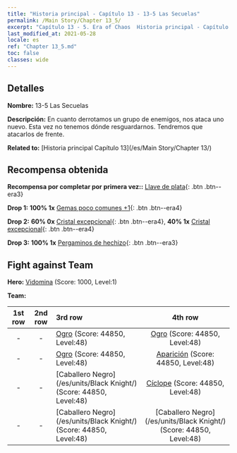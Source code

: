 ```yaml
---
title: "Historia principal - Capítulo 13 - 13-5 Las Secuelas"
permalink: /Main Story/Chapter 13_5/
excerpt: "Capítulo 13 - 5. Era of Chaos  Historia principal - Capítulo 13_5. 13-5 Las Secuelas"
last_modified_at: 2021-05-28
locale: es
ref: "Chapter 13_5.md"
toc: false
classes: wide
---
```


## Detalles

 **Nombre:** 13-5 Las Secuelas

 **Descripción:** En cuanto derrotamos un grupo de enemigos, nos ataca uno nuevo. Esta vez no tenemos dónde resguardarnos. Tendremos que atacarlos de frente.

 **Related to:** [Historia principal Capítulo 13](/es/Main Story/Chapter 13/)

## Recompensa obtenida

 **Recompensa por completar por primera vez::** [Llave de plata](/ItemsES/con_693/){: .btn .btn--era3}

 **Drop 1:** **100% 1x** [Gemas poco comunes +1](/ItemsES/mat_44/){: .btn .btn--era4}

 **Drop 2:** **60% 0x** [Cristal excepcional](/ItemsES/mat_38/){: .btn .btn--era4}, **40% 1x** [Cristal excepcional](/ItemsES/mat_38/){: .btn .btn--era4}

 **Drop 3:** **100% 1x** [Pergaminos de hechizo](/ItemsES/con_694/){: .btn .btn--era3}


## Fight against Team
 **Hero:** [Vidomina](/es/heroes/Vidomina/) (Score: 1000, Level:1)

 **Team:**


  | 1st row | 2nd row | 3rd row | 4th row |
  |:----:|:----:|:----|:----:|
  | - | - | [Ogro](/es/units/Ogre/) (Score: 44850, Level:48)  | [Ogro](/es/units/Ogre/) (Score: 44850, Level:48)  |
  | - | - | [Ogro](/es/units/Ogre/) (Score: 44850, Level:48)  | [Aparición](/es/units/Wight/) (Score: 44850, Level:48)  |
  | - | - | [Caballero Negro](/es/units/Black Knight/) (Score: 44850, Level:48)  | [Cíclope](/es/units/Cyclops/) (Score: 44850, Level:48)  |
  | - | - | [Caballero Negro](/es/units/Black Knight/) (Score: 44850, Level:48)  | [Caballero Negro](/es/units/Black Knight/) (Score: 44850, Level:48)  |


